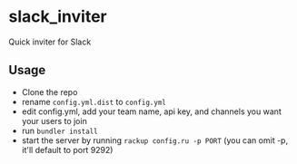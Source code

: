 # slack_inviter
Quick inviter for Slack

## Usage
- Clone the repo
- rename `config.yml.dist` to `config.yml`
- edit config.yml, add your team name, api key, and channels you want your users to join
- run `bundler install`
- start the server by running `rackup config.ru -p PORT` (you can omit
  -p, it'll default to port 9292)
